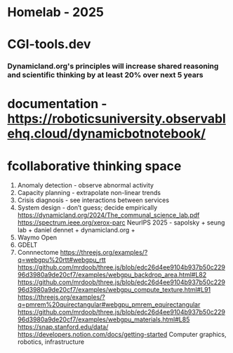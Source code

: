 # Homelab - 2025

# CGI-tools.dev

### Dynamicland.org's principles will increase shared reasoning and scientific thinking by at least 20% over next 5 years

# documentation - https://roboticsuniversity.observablehq.cloud/dynamicbotnotebook/

# fcollaborative thinking space

1. Anomaly detection - observe abnormal activity
2. Capacity planning - extrapolate non-linear trends
3. Crisis diagnosis - see interactions between services
4. System design - don’t guess; decide empirically
https://dynamicland.org/2024/The_communal_science_lab.pdf
https://spectrum.ieee.org/xerox-parc
NeurIPS 2025 - sapolsky + seung lab + daniel dennet + dynamicland.org +
1. Waymo Open
2. GDELT
3. Connnectome
https://threejs.org/examples/?q=webgpu%20rtt#webgpu_rtt
https://github.com/mrdoob/three.js/blob/edc26d4ee9104b937b50c22996d3980a9de20cf7/examples/webgpu_backdrop_area.html#L82
https://github.com/mrdoob/three.js/blob/edc26d4ee9104b937b50c22996d3980a9de20cf7/examples/webgpu_compute_texture.html#L91
https://threejs.org/examples/?q=pmrem%20quirectangular#webgpu_pmrem_equirectangular
https://github.com/mrdoob/three.js/blob/edc26d4ee9104b937b50c22996d3980a9de20cf7/examples/webgpu_materials.html#L85
https://snap.stanford.edu/data/
https://developers.notion.com/docs/getting-started
Computer graphics, robotics, infrastructure